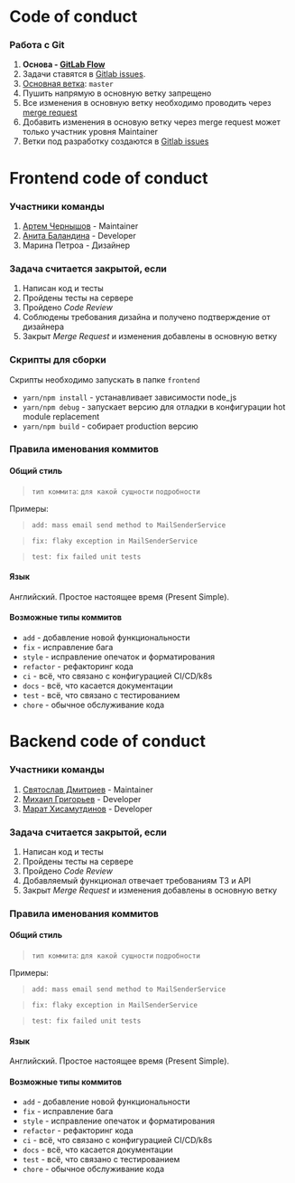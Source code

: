 # Code of conduct

### Работа с Git

1. **Основа - [GitLab Flow](https://docs.gitlab.com/ee/topics/gitlab_flow.html#github-flow-as-a-simpler-alternative)**
1. Задачи ставятся в [Gitlab issues](https://gitlab.com/temikmax/org-mephi-2.0/-/issues).
1. [Основная ветка](https://docs.gitlab.com/ee/topics/gitlab_flow.html#github-flow-as-a-simpler-alternative): `master`
1. Пушить напрямую в основную ветку запрещено
1. Все изменения в основную ветку необходимо проводить через [merge request](https://gitlab.com/temikmax/org-mephi-2.0/-/merge_requests)
1. Добавить изменения в основую ветку через merge request может только участник уровня Maintainer
1. Ветки под разработку создаются в [Gitlab issues](https://gitlab.com/temikmax/org-mephi-2.0/-/issues)


# Frontend code of conduct

### Участники команды
1. [Артем Чернышов](https://gitlab.com/ache) - Maintainer
1. [Анита Баландина](https://gitlab.com/anita-balandina) - Developer
1. Марина Петроа - Дизайнер

### Задача считается закрытой, если
1. Написан код и тесты
1. Пройдены тесты на сервере
1. Пройдено *Code Review*
1. Соблюдены требования дизайна и получено подтверждение от дизайнера
1. Закрыт *Merge Request* и изменения добавлены в основную ветку

### Скрипты для сборки
Скрипты необходимо запускать в папке `frontend`
- `yarn/npm install` - устанавливает зависимости node_js
- `yarn/npm debug` - запускает версию для отладки в конфигурации hot module replacement
- `yarn/npm build` - собирает production версию

### Правила именования коммитов
#### Общий стиль
> `тип коммита`: `для какой сущности` `подробности`

Примеры:
> `add: mass email send method to MailSenderService`

> `fix: flaky exception in MailSenderService`

> `test: fix failed unit tests`

#### Язык
Английский. Простое настоящее время (Present Simple).

#### Возможные типы коммитов
- `add` - добавление новой функциональности
- `fix` - исправление бага
- `style` - исправление опечаток и форматирования
- `refactor` - рефакторинг кода
- `ci` - всё, что связано с конфигурацией CI/CD/k8s
- `docs` - всё, что касается документации
- `test` - всё, что связано с тестированием
- `chore` - обычное обслуживание кода


# Backend code of conduct
### Участники команды
1. [Святослав Дмитриев](https://gitlab.com/sodmitriev) - Maintainer
1. [Михаил Григорьев](https://gitlab.com/grigorevmp) - Developer
1. [Марат Хисамутдинов](https://gitlab.com/marat.ai) - Developer

### Задача считается закрытой, если
1. Написан код и тесты
1. Пройдены тесты на сервере
1. Пройдено *Code Review*
1. Добавляемый функционал отвечает требованиям ТЗ и API
1. Закрыт *Merge Request* и изменения добавлены в основную ветку

### Правила именования коммитов
#### Общий стиль
> `тип коммита`: `для какой сущности` `подробности`

Примеры:
> `add: mass email send method to MailSenderService`

> `fix: flaky exception in MailSenderService`

> `test: fix failed unit tests`

#### Язык
Английский. Простое настоящее время (Present Simple).

#### Возможные типы коммитов
- `add` - добавление новой функциональности
- `fix` - исправление бага
- `style` - исправление опечаток и форматирования
- `refactor` - рефакторинг кода
- `ci` - всё, что связано с конфигурацией CI/CD/k8s
- `docs` - всё, что касается документации
- `test` - всё, что связано с тестированием
- `chore` - обычное обслуживание кода
